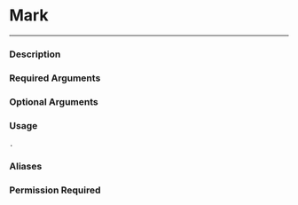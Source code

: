 # Mark
---
### Description

### Required Arguments

### Optional Arguments

### Usage
```
.
```
### Aliases

### Permission Required

